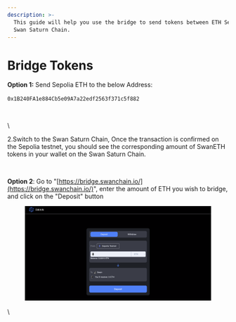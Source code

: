 ```yaml
---
description: >-
  This guide will help you use the bridge to send tokens between ETH Sepolia and
  Swan Saturn Chain.
---
```


# Bridge Tokens

**Option 1:** Send Sepolia ETH to the below Address:

`0x1B240FA1e884Cb5e09A7a22edf2563f371c5f882`



<figure><img src="https://lh7-us.googleusercontent.com/aYPHl-KLYYVls7GVCl6fkkEBsOtOwlr3T9xxOcC2ijj8wtb2L0Fe6MpYL3RwwAXbxad8eZ43otb0Zt-OiAdA6jS17bzDetb5vaH5wBtld4iPmgXRs3Hg8QM4vOSwtSqw1r0HwN9yACmkDtlUXS0Pr8s" alt="" width="375"><figcaption></figcaption></figure>

\


2.Switch to the Swan Saturn Chain, Once the transaction is confirmed on the Sepolia testnet, you should see the corresponding amount of SwanETH tokens in your wallet on the Swan Saturn Chain.

<figure><img src="https://lh7-us.googleusercontent.com/Ah9NmuKhT3KL1PeS_7MEamPKlnUA_xk3InuZ6BnfHHj3igAe21OHWSvCU7bvJTxrE_vSlZRuJ3jNuEv_g4vs3qH18Vtma4BW9xf39kpT4iASuDghLwWKIVtKGzITg4TRVR2oofOp1nYu-UbmbI8fWGQ" alt=""><figcaption></figcaption></figure>

**Option 2**: Go to "[https://bridge.swanchain.io/](https://bridge.swanchain.io/)", enter the amount of ETH you wish to bridge, and click on the "Deposit" button

<figure><img src="../../.gitbook/assets/image (156).png" alt=""><figcaption></figcaption></figure>



\
